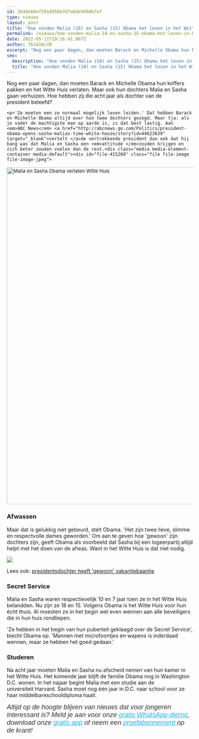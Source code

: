```yaml
---
id: 2646e66ef5914950b39fa8de949db7e7
type: nieuws
layout: post
title: "Hoe vonden Malia (18) en Sasha (15) Obama het leven in het Witte Huis?"
permalink: /nieuws/hoe-vonden-malia-18-en-sasha-15-obama-het-leven-in-het-witte-huis/
date: 2022-05-11T19:16:41.067Z
author: 7biA1WiYB
excerpt: "Nog een paar dagen, dan moeten Barack en Michelle Obama hun koffers pakken en het Witte Huis verlaten. Maar ook hun dochters Malia en Sasha gaan verhuizen. Hoe hebben zij die acht jaar als dochter van de president beleefd?  "
seo:
  description: "Hoe vonden Malia (18) en Sasha (15) Obama het leven in het Witte Huis?"
  title: "Hoe vonden Malia (18) en Sasha (15) Obama het leven in het Witte Huis?"
---
```

Nog een paar dagen, dan moeten Barack en Michelle Obama hun koffers pakken en het Witte Huis verlaten. Maar ook hun dochters Malia en Sasha gaan verhuizen. Hoe hebben zij die acht jaar als dochter van de president beleefd?  

    <p>'Ze moeten een zo normaal mogelijk leven leiden.' Dat hebben Barack en Michelle Obama altijd over hun twee dochters gezegd. Maar tja: als je vader de machtigste man op aarde is, is dat best lastig. Aan <em>ABC News</em> <a href="http://abcnews.go.com/Politics/president-obama-opens-sasha-malias-time-white-house/story?id=44623639" target="_blank">vertelt </a>de vertrekkende president dan ook dat hij bang was dat Malia en Sasha een <em>attitude </em>zouden krijgen en zich beter zouden voelen dan de rest.<div class="media media-element-container media-default"><div id="file-415268" class="file file-image file-image-jpeg">

        
  
  <div class="content">
    <img alt="Malia en Sasha Obama verlaten Witte Huis" title="Beeld: AFP" height="912" width="1556" style="font-size: 13.008px;" class="media-element file-default" src="https://7dagen.netlify.app/sites/default/files/ANP-33865976.jpg">  </div>

  
</div>
</div>
<h3>Afwassen</h3>
<p>Maar dat is gelukkig niet gebeurd, stelt Obama. 'Het zijn twee lieve, slimme en respectvolle dames geworden.' Om aan te geven hoe 'gewoon' zijn dochters zijn, geeft Obama als voorbeeld dat Sasha bij een logeerpartij altijd helpt met het doen van de afwas. Want in het Witte Huis is dat niet nodig.</p>
<div class="kader">
<p><img class="kaderafbeelding" src="https://7dagen.netlify.app/sites/default/files/ff.png"></p>
<p>Lees ook: <a href="https://7dagen.netlify.app/nieuws/presidentsdochter-heeft-gewoon-vakantiebaantje">presidentsdochter heeft 'gewoon' vakantiebaantje</a></p>
</div>
<h3>Secret Service</h3>
<p>Malia en Sasha waren respectievelijk 10 en 7 jaar toen ze in het Witte Huis belandden. Nu zijn ze 18 en 15. Volgens Obama is het Witte Huis voor hun écht thuis. Al moesten ze in het begin wel even wennen aan alle beveiligers die in hun huis rondliepen.</p>
<p>'Ze hebben in het begin van hun puberteit geklaagd over de Secret Service', biecht Obama op. 'Mannen met microfoontjes en wapens is inderdaad wennen, maar ze hebben het goed gedaan.'</p>
<h3>Studeren</h3>
<p>Na acht jaar moeten Malia en Sasha nu afscheid nemen van hun kamer in het Witte Huis. Het komende jaar blijft de familie Obama nog in Washington D.C. wonen. In het najaar begint Malia met een studie aan de universiteit Harvard. Sasha moet nog één jaar in D.C. naar school voor ze haar middelbareschooldiploma haalt.</p>
<p><em style="box-sizing: inherit; color: rgb(51, 51, 51); font-family: &quot;PT Sans&quot;, sans-serif; font-size: 18px;">Altijd op de hoogte blijven van nieuws dat voor jongeren interessant is? Meld je aan voor onze <a href="https://7dagen.netlify.app/whatsapp" style="box-sizing: inherit; color: rgb(34, 179, 224); transition: color 0.3s ease;">gratis WhatsApp-dienst</a>, download onze <a href="https://7dagen.netlify.app/app" style="box-sizing: inherit; color: rgb(34, 179, 224); transition: color 0.3s ease;">gratis app</a> of neem een <a href="https://abonneren.sevendays.nl/abonneren/abonnementen/ae/artikel" style="box-sizing: inherit; color: rgb(34, 179, 224); transition: color 0.3s ease;">proefabonnement </a>op de krant!</em></p>
  

